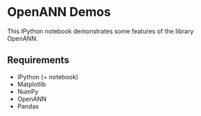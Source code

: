 OpenANN Demos
=============

This IPython notebook demonstrates some features of the library OpenANN.

Requirements
------------

* IPython (+ notebook)
* Matplotlib
* NumPy
* OpenANN
* Pandas
